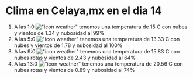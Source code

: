 # Clima en Celaya,mx en el dia 14

1. A las 1:0 !["icon weather"](http://openweathermap.org/img/w/04n.png) tenemos una temperatura de 15 C con nubes y  vientos de 1.34 y nubosidad al 99%
1. A las 5:0 !["icon weather"](http://openweathermap.org/img/w/04n.png) tenemos una temperatura de 13.33 C con nubes y  vientos de 1.78 y nubosidad al 100%
1. A las 9:0 !["icon weather"](http://openweathermap.org/img/w/04d.png) tenemos una temperatura de 15.83 C con nubes rotas y  vientos de 2.43 y nubosidad al 64%
1. A las 13:0 !["icon weather"](http://openweathermap.org/img/w/04d.png) tenemos una temperatura de 20.56 C con nubes rotas y  vientos de 0.89 y nubosidad al 74%
